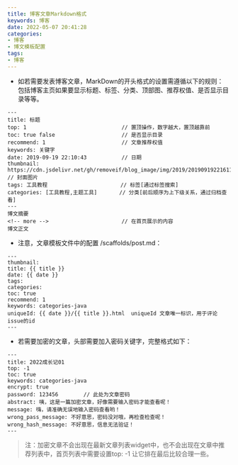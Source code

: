 ```yaml
---
title: 博客文章Markdown格式 
keywords: 博客 
date: 2022-05-07 20:41:28 
categories: 
- 博客
- 博文模板配置
tags: 
- 博客
---
```


- 如若需要发表博客文章，MarkDown的开头格式的设置需遵循以下的规则：
  包括博客主页如果要显示标题、标签、分类、顶部图、推荐权值、是否显示目录等等。

<!-- more -->

```
---
title: 标题
top: 1                              // 置顶操作，数字越大，置顶越靠前
toc: true false                     // 是否显示目录
recommend: 1                        // 文章推荐权值
keywords: 关键字
date: 2019-09-19 22:10:43           // 日期
thumbnail:   https://cdn.jsdelivr.net/gh/removeif/blog_image/img/2019/20190919221611.png  // 封面图片
tags: 工具教程                       // 标签[通过标签搜索]
categories: [工具教程,主题工具]       // 分类[前后顺序为上下级关系，通过归档查看]
---
博文摘要
<!-- more -->                       // 在首页展示的内容
博文正文
```

- 注意，文章模板文件中的配置 /scaffolds/post.md：

```
---
thumbnail:
title: {{ title }}
date: {{ date }}
tags:
categories: 
toc: true
recommend: 1
keywords: categories-java
uniqueId: {{ date }}/{{ title }}.html  uniqueId 文章唯一标识，用于评论issue的id
---
```

- 若需要加密的文章，头部需要加入密码关键字，完整格式如下：

```
---
title: 2022成长记01
top: -1
toc: true
keywords: categories-java
encrypt: true
password: 123456        // 此处为文章密码
abstract: 咦，这是一篇加密文章，好像需要输入密码才能查看呢！
message: 嗨，请准确无误地输入密码查看哟！
wrong_pass_message: 不好意思，密码没对哦，再检查检查呢！
wrong_hash_message: 不好意思，信息无法验证！
---
```

> 注：加密文章不会出现在最新文章列表widget中，也不会出现在文章中推荐列表中，首页列表中需要设置top: -1 让它排在最后比较合理一些。